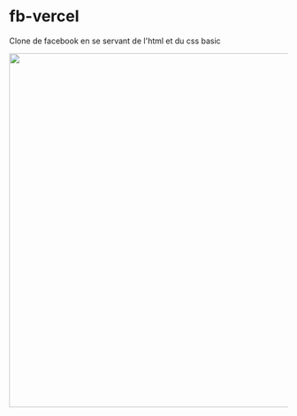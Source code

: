 # fb-vercel
Clone de facebook en se servant de l'html et du css basic

<img src="Facebook.png" width="1080" height="640"/>
